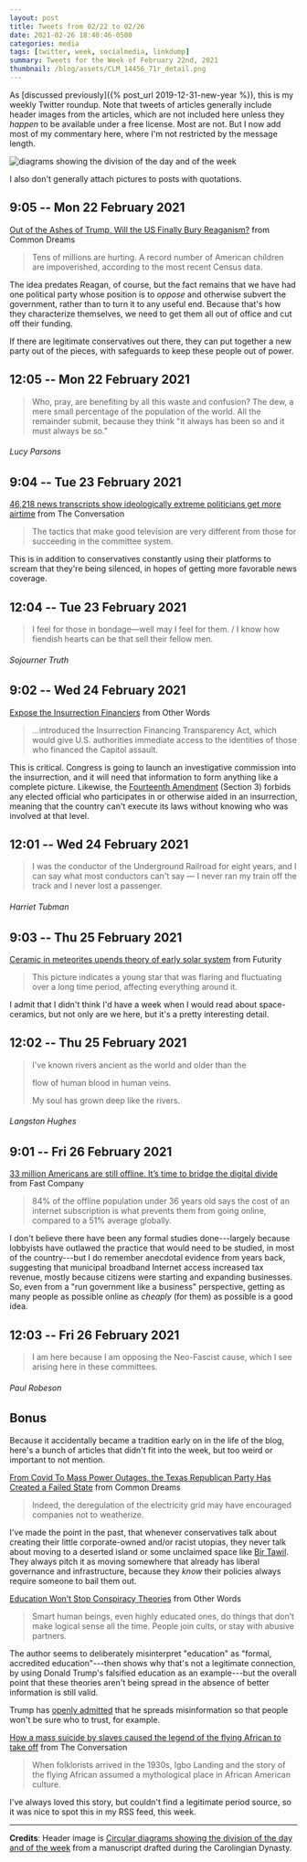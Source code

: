 ```yaml
---
layout: post
title: Tweets from 02/22 to 02/26
date: 2021-02-26 18:40:46-0500
categories: media
tags: [twitter, week, socialmedia, linkdump]
summary: Tweets for the Week of February 22nd, 2021
thumbnail: /blog/assets/CLM_14456_71r_detail.png
---
```


As [discussed previously]({% post_url 2019-12-31-new-year %}), this is my weekly Twitter roundup.  Note that tweets of articles generally include header images from the articles, which are not included here unless they *happen* to be available under a free license.  Most are not.  But I now add most of my commentary here, where I'm not restricted by the message length.

![diagrams showing the division of the day and of the week](/blog/assets/CLM_14456_71r_detail.png "diagrams showing the division of the day and of the week")

I also don't generally attach pictures to posts with quotations.

## 9:05 -- Mon 22 February 2021

[<i class="fab fa-twitter-square"></i>](https://twitter.com/jcolag/status/1363852292550627338) [Out of the Ashes of Trump, Will the US Finally Bury Reaganism?](https://www.commondreams.org/views/2021/02/15/out-ashes-trump-will-us-finally-bury-reaganism) from Common Dreams

 > Tens of millions are hurting. A record number of American children are impoverished, according to the most recent Census data.

The idea predates Reagan, of course, but the fact remains that we have had one political party whose position is to *oppose* and otherwise subvert the government, rather than to turn it to any useful end.  Because that's how they characterize themselves, we need to get them all out of office and cut off their funding.

If there are legitimate conservatives out there, they can put together a new party out of the pieces, with safeguards to keep these people out of power.

## 12:05 -- Mon 22 February 2021

[<i class="fab fa-twitter"></i>](https://twitter.com/jcolag/status/1363897591360970752)

 > Who, pray, are benefiting by all this waste and confusion? The dew, a mere small percentage of the population of the world. All the remainder submit, because they think "it always has been so and it must always be so."

###### Lucy Parsons

## 9:04 -- Tue 23 February 2021

[<i class="fab fa-twitter-square"></i>](https://twitter.com/jcolag/status/1364214428749602820) [46,218 news transcripts show ideologically extreme politicians get more airtime](https://theconversation.com/46-218-news-transcripts-show-ideologically-extreme-politicians-get-more-airtime-154456) from The Conversation

 > The tactics that make good television are very different from those for succeeding in the committee system.

This is in addition to conservatives constantly using their platforms to scream that they're being silenced, in hopes of getting more favorable news coverage.

## 12:04 -- Tue 23 February 2021

[<i class="fab fa-twitter"></i>](https://twitter.com/jcolag/status/1364259727350267906)

 >  I feel for those in bondage—well may I feel for them. / I know how fiendish hearts can be that sell their fellow men.

###### Sojourner Truth

## 9:02 -- Wed 24 February 2021

[<i class="fab fa-twitter-square"></i>](https://twitter.com/jcolag/status/1364576313202376707) [Expose the Insurrection Financiers](https://otherwords.org/expose-the-insurrection-financiers/) from Other Words

 > ...introduced the Insurrection Financing Transparency Act, which would give U.S. authorities immediate access to the identities of those who financed the Capitol assault.

This is critical.  Congress is going to launch an investigative commission into the insurrection, and it will need that information to form anything like a complete picture.  Likewise, the [Fourteenth Amendment](https://en.wikipedia.org/wiki/Fourteenth_Amendment_to_the_United_States_Constitution) (Section 3) forbids any elected official who participates in or otherwise aided in an insurrection, meaning that the country can't execute its laws without knowing who was involved at that level.

## 12:01 -- Wed 24 February 2021

[<i class="fab fa-twitter"></i>](https://twitter.com/jcolag/status/1364621360056700940)

 > I was the conductor of the Underground Railroad for eight years, and I can say what most conductors can't say — I never ran my train off the track and I never lost a passenger.

###### Harriet Tubman

## 9:03 -- Thu 25 February 2021

[<i class="fab fa-twitter-square"></i>](https://twitter.com/jcolag/status/1364938952759648259) [Ceramic in meteorites upends theory of early solar system](https://www.futurity.org/meteorites-ceramic-early-solar-system-2518552/) from Futurity

 > This picture indicates a young star that was flaring and fluctuating over a long time period, affecting everything around it.

I admit that I didn't think I'd have a week when I would read about space-ceramics, but not only are we here, but it's a pretty interesting detail.

## 12:02 -- Thu 25 February 2021

[<i class="fab fa-twitter"></i>](https://twitter.com/jcolag/status/1364983999534424066)

 >  I've known rivers ancient as the world and older than the
 >
 > flow of human blood in human veins.
 >
 > My soul has grown deep like the rivers.

###### Langston Hughes

## 9:01 -- Fri 26 February 2021

[<i class="fab fa-twitter-square"></i>](https://twitter.com/jcolag/status/1365300837329874952) [33 million Americans are still offline. It’s time to bridge the digital divide](https://www.fastcompany.com/90603558/33-million-americans-are-still-offline-its-time-to-bridge-the-digital-divide) from Fast Company

 > 84% of the offline population under 36 years old says the cost of an internet subscription is what prevents them from going online, compared to a 51% average globally.

I don't believe there have been any formal studies done---largely because lobbyists have outlawed the practice that would need to be studied, in most of the country---but I do remember anecdotal evidence from years back, suggesting that municipal broadband Internet access increased tax revenue, mostly because citizens were starting and expanding businesses.  So, even from a "run government like a business" perspective, getting as many people as possible online as *cheaply* (for them) as possible is a good idea.

## 12:03 -- Fri 26 February 2021

[<i class="fab fa-twitter"></i>](https://twitter.com/jcolag/status/1365346639280447492)

 > I am here because I am opposing the Neo-Fascist cause, which I see arising here in these committees.

###### Paul Robeson

## Bonus

Because it accidentally became a tradition early on in the life of the blog, here's a bunch of articles that didn't fit into the week, but too weird or important to not mention.

<i class="fas fa-square"></i> [From Covid To Mass Power Outages, the Texas Republican Party Has Created a Failed State](https://www.commondreams.org/views/2021/02/17/covid-mass-power-outages-texas-republican-party-has-created-failed-state) from Common Dreams

 > Indeed, the deregulation of the electricity grid may have encouraged companies not to weatherize.

I've made the point in the past, that whenever conservatives talk about creating their little corporate-owned and/or racist utopias, they never talk about moving to a deserted island or some unclaimed space like [Bir Tawil](https://en.wikipedia.org/wiki/Bir_Tawil).  They always pitch it as moving somewhere that already has liberal governance and infrastructure, because they *know* their policies always require someone to bail them out.

<i class="fas fa-square"></i> [Education Won’t Stop Conspiracy Theories](https://otherwords.org/education-wont-stop-conspiracy-theories/) from Other Words

 > Smart human beings, even highly educated ones, do things that don’t make logical sense all the time. People join cults, or stay with abusive partners.

The author seems to deliberately misinterpret "education" as "formal, accredited education"---then shows why that's not a legitimate connection, by using Donald Trump's falsified education as an example---but the overall point that these theories aren't being spread in the absence of better information is still valid.

Trump has [openly admitted](https://www.washingtonpost.com/news/the-fix/wp/2018/05/22/trump-admitted-he-attacks-press-to-shield-himself-from-negative-coverage-60-minutes-reporter-says/) that he spreads misinformation so that people won't be sure who to trust, for example.

<i class="fas fa-square"></i> [How a mass suicide by slaves caused the legend of the flying African to take off](https://theconversation.com/how-a-mass-suicide-by-slaves-caused-the-legend-of-the-flying-african-to-take-off-153422) from The Conversation

 > When folklorists arrived in the 1930s, Igbo Landing and the story of the flying African assumed a mythological place in African American culture.

I've always loved this story, but couldn't find a legitimate period source, so it was nice to spot this in my RSS feed, this week.

* * *

**Credits**:  Header image is [Circular diagrams showing the division of the day and of the week](https://en.wikipedia.org/wiki/Week#/media/File:CLM_14456_71r_detail.jpg) from a manuscript drafted during the Carolingian Dynasty.
